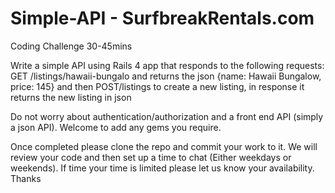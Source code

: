 Simple-API - SurfbreakRentals.com
==========

Coding Challenge 30-45mins

Write a simple API using Rails 4 app that responds to the following requests:
GET /listings/hawaii-bungalo and returns the json {name: Hawaii Bungalow, price: 145} and then POST/listings to create a new listing, in response it returns the new listing in json

Do not worry about authentication/authorization and a front end API (simply a json API). Welcome to add any gems you require. 

Once completed please clone the repo and commit your work to it. We will review your code and then set up a time to chat (Either weekdays or weekends). If time your time is limited please let us know your availability. Thanks


